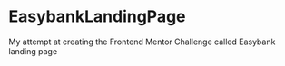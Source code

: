 # EasybankLandingPage
My attempt at creating the Frontend Mentor Challenge called Easybank landing page
